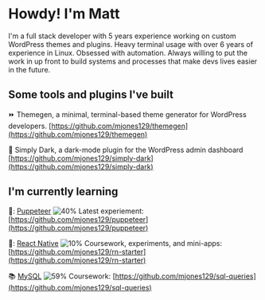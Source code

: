 # Howdy! I'm Matt

I'm a full stack developer with 5 years experience working on custom WordPress themes and plugins. Heavy terminal usage with over 6 years of experience in Linux. Obsessed with automation. Always willing to put the work in up front to build systems and processes that make devs lives easier in the future.

## Some tools and plugins I've built

:fast_forward: Themegen, a minimal, terminal-based theme generator for WordPress developers. [https://github.com/mjones129/themegen](https://github.com/mjones129/themegen)

:flashlight: Simply Dark, a dark-mode plugin for the WordPress admin dashboard [https://github.com/mjones129/simply-dark](https://github.com/mjones129/simply-dark)

## I'm currently learning

🤖: [Puppeteer](https://pptr.dev/) ![40%](https://progress-bar.dev/40) Latest experiement: [https://github.com/mjones129/puppeteer](https://github.com/mjones129/puppeteer)

📱: [React Native](https://reactnative.dev/) ![10%](https://progress-bar.dev/10) Coursework, experiments, and mini-apps: [https://github.com/mjones129/rn-starter](https://github.com/mjones129/rn-starter)

📚 [MySQL](https://mysql.com) ![59%](https://progress-bar.dev/59) Coursework: [https://github.com/mjones129/sql-queries](https://github.com/mjones129/sql-queries)


